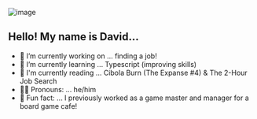![image](https://i.imgur.com/zobZxld.jpg)

## Hello! My name is David...

- 🔭 I’m currently working on ... finding a job!
- 🌱 I’m currently learning ... Typescript (improving skills)
- 📖 I'm currently reading ... Cibola Burn (The Expanse #4) & The 2-Hour Job Search
- 🙋‍♂️ Pronouns: ... he/him
- 🎲 Fun fact: ... I previously worked as a game master and manager for a board game cafe! 

<!-- ![](https://komarev.com/ghpvc/?username=davidvdev&color=AE6262) -->
